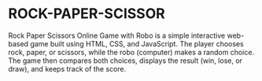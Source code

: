 # ROCK-PAPER-SCISSOR
Rock Paper Scissors Online Game with Robo is a simple interactive web-based game built using HTML, CSS, and JavaScript. The player chooses rock, paper, or scissors, while the robo (computer) makes a random choice. The game then compares both choices, displays the result (win, lose, or draw), and keeps track of the score. 
